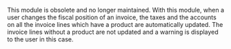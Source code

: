 This module is obsolete and no longer maintained.
With this module, when a user changes the fiscal position of an invoice,
the taxes and the accounts on all the invoice lines which have a product
are automatically updated. The invoice lines without a product are not
updated and a warning is displayed to the user in this case.
